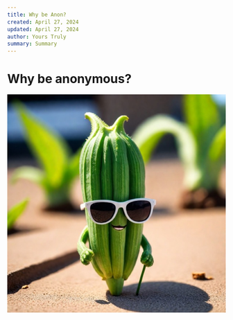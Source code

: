 ```yaml
---
title: Why be Anon?
created: April 27, 2024
updated: April 27, 2024
author: Yours Truly
summary: Summary
---
```


# Why be anonymous?

<img src="cool-okra.jpeg" align="center">



